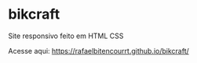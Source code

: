 # bikcraft
Site responsivo feito em HTML CSS

Acesse aqui: https://rafaelbitencourrt.github.io/bikcraft/
